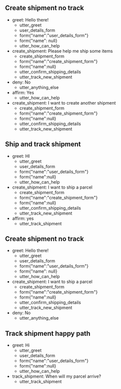 ## Create shipment no track
* greet: Hello there!
    - utter_greet
    - user_details_form
    - form{"name":"user_details_form"}
    - form{"name": null}
    - utter_how_can_help
* create_shipment: Please help me ship some items
    - create_shipment_form
    - form{"name":"create_shipment_form"}
    - form{"name":null}
    - utter_confirm_shipping_details
    - utter_track_new_shipment
* deny: No
    - utter_anything_else
* affirm: Yes
    - utter_how_can_help
* create_shipment: I want to create another shipment
    - create_shipment_form
    - form{"name":"create_shipment_form"}
    - form{"name":null}
    - utter_confirm_shipping_details
    - utter_track_new_shipment

## Ship and track shipment
* greet: HI
    - utter_greet
    - user_details_form
    - form{"name":"user_details_form"}
    - form{"name":null}
    - utter_how_can_help
* create_shipment: I want to ship a parcel
    - create_shipment_form
    - form{"name":"create_shipment_form"}
    - form{"name":null}
    - utter_confirm_shipping_details
    - utter_track_new_shipment
* affirm: yes
    - utter_track_shipment

## Create shipment no track
* greet: Hello there!
    - utter_greet
    - user_details_form
    - form{"name":"user_details_form"}
    - form{"name": null}
    - utter_how_can_help
* create_shipment: I want to ship a parcel
    - create_shipment_form
    - form{"name":"create_shipment_form"}
    - form{"name":null}
    - utter_confirm_shipping_details
    - utter_track_new_shipment
* deny: No
    - utter_anything_else

## Track shipment happy path
* greet: Hi
    - utter_greet
    - user_details_form
    - form{"name":"user_details_form"}
    - form{"name":null}
    - utter_how_can_help
* track_shipment: When will my parcel arrive?
    - utter_track_shipment